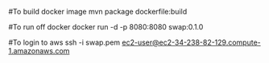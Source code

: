 #To build docker image
mvn package dockerfile:build

#To run off docker
docker run -d -p 8080:8080 swap:0.1.0

#To login to aws
ssh -i swap.pem ec2-user@ec2-34-238-82-129.compute-1.amazonaws.com